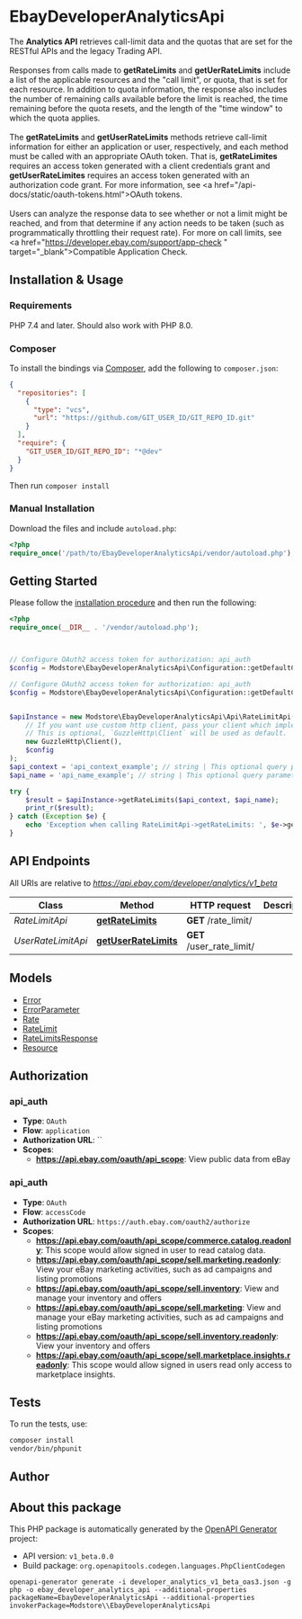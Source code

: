 # EbayDeveloperAnalyticsApi

The <b>Analytics API</b> retrieves call-limit data and the quotas that are set for the RESTful APIs and the legacy Trading API.  <br><br>Responses from calls made to <b>getRateLimits</b> and <b>getUerRateLimits</b> include a list of the applicable resources and the \"call limit\", or quota, that is set for each resource. In addition to quota information, the response also includes the number of remaining calls available before the limit is reached, the time remaining before the quota resets, and the length of the \"time window\" to which the quota applies.  <br><br>The <b>getRateLimits</b> and <b>getUserRateLimits</b> methods retrieve call-limit information for either an application or user, respectively, and each method must be called with an appropriate OAuth token. That is, <b>getRateLimites</b> requires an access token generated with a client credentials grant and <b>getUserRateLimites</b> requires an access token generated with an authorization code grant. For more information, see <a href=\"/api-docs/static/oauth-tokens.html\">OAuth tokens</a>.  <br><br>Users can analyze the response data to see whether or not a limit might be reached, and from that determine if any action needs to be taken (such as programmatically throttling their request rate). For more on call limits, see <a href=\"https://developer.ebay.com/support/app-check \" target=\"_blank\">Compatible Application Check</a>.


## Installation & Usage

### Requirements

PHP 7.4 and later.
Should also work with PHP 8.0.

### Composer

To install the bindings via [Composer](https://getcomposer.org/), add the following to `composer.json`:

```json
{
  "repositories": [
    {
      "type": "vcs",
      "url": "https://github.com/GIT_USER_ID/GIT_REPO_ID.git"
    }
  ],
  "require": {
    "GIT_USER_ID/GIT_REPO_ID": "*@dev"
  }
}
```

Then run `composer install`

### Manual Installation

Download the files and include `autoload.php`:

```php
<?php
require_once('/path/to/EbayDeveloperAnalyticsApi/vendor/autoload.php');
```

## Getting Started

Please follow the [installation procedure](#installation--usage) and then run the following:

```php
<?php
require_once(__DIR__ . '/vendor/autoload.php');



// Configure OAuth2 access token for authorization: api_auth
$config = Modstore\EbayDeveloperAnalyticsApi\Configuration::getDefaultConfiguration()->setAccessToken('YOUR_ACCESS_TOKEN');

// Configure OAuth2 access token for authorization: api_auth
$config = Modstore\EbayDeveloperAnalyticsApi\Configuration::getDefaultConfiguration()->setAccessToken('YOUR_ACCESS_TOKEN');


$apiInstance = new Modstore\EbayDeveloperAnalyticsApi\Api\RateLimitApi(
    // If you want use custom http client, pass your client which implements `GuzzleHttp\ClientInterface`.
    // This is optional, `GuzzleHttp\Client` will be used as default.
    new GuzzleHttp\Client(),
    $config
);
$api_context = 'api_context_example'; // string | This optional query parameter filters the result to include only the specified API context. <br><br><b>Valid values:</b> <ul><li><code>buy</code></li><li><code>sell</code></li> <li><code>commerce</code></li><li><code>developer</code></li><li><code>tradingapi</code></li></ul>
$api_name = 'api_name_example'; // string | This optional query parameter filters the result to include only the APIs specified. <br><br><b>Example values:</b> <ul> <li><code>browse</code> for the <a href=\"/../develop/apis/restful-apis/buy-apis#buy-apis\" target=\"_blank\">Buy APIs</a></li> <li><code>inventory</code> for the <a href=\"/../develop/apis/restful-apis/sell-apis#sell-apis\" target=\"_blank\">Sell APIs</a></li>  <li><code>taxonomy</code> for the <a href=\"/../develop/apis/restful-apis/commerce-apis#commerce-apis\" target=\"_blank\">Commerce APIs</a></li>  <li><code>tradingapi</code> for the <a href=\"/../Devzone/XML/docs/Reference/eBay/index.html\" target=\"_blank\">Trading APIs</a></li></ul>

try {
    $result = $apiInstance->getRateLimits($api_context, $api_name);
    print_r($result);
} catch (Exception $e) {
    echo 'Exception when calling RateLimitApi->getRateLimits: ', $e->getMessage(), PHP_EOL;
}

```

## API Endpoints

All URIs are relative to *https://api.ebay.com/developer/analytics/v1_beta*

Class | Method | HTTP request | Description
------------ | ------------- | ------------- | -------------
*RateLimitApi* | [**getRateLimits**](docs/Api/RateLimitApi.md#getratelimits) | **GET** /rate_limit/ | 
*UserRateLimitApi* | [**getUserRateLimits**](docs/Api/UserRateLimitApi.md#getuserratelimits) | **GET** /user_rate_limit/ | 

## Models

- [Error](docs/Model/Error.md)
- [ErrorParameter](docs/Model/ErrorParameter.md)
- [Rate](docs/Model/Rate.md)
- [RateLimit](docs/Model/RateLimit.md)
- [RateLimitsResponse](docs/Model/RateLimitsResponse.md)
- [Resource](docs/Model/Resource.md)

## Authorization

### api_auth

- **Type**: `OAuth`
- **Flow**: `application`
- **Authorization URL**: ``
- **Scopes**: 
    - **https://api.ebay.com/oauth/api_scope**: View public data from eBay


### api_auth

- **Type**: `OAuth`
- **Flow**: `accessCode`
- **Authorization URL**: `https://auth.ebay.com/oauth2/authorize`
- **Scopes**: 
    - **https://api.ebay.com/oauth/api_scope/commerce.catalog.readonly**: This scope would allow signed in user to read catalog data.
    - **https://api.ebay.com/oauth/api_scope/sell.marketing.readonly**: View your eBay marketing activities, such as ad campaigns and listing promotions
    - **https://api.ebay.com/oauth/api_scope/sell.inventory**: View and manage your inventory and offers
    - **https://api.ebay.com/oauth/api_scope/sell.marketing**: View and manage your eBay marketing activities, such as ad campaigns and listing promotions
    - **https://api.ebay.com/oauth/api_scope/sell.inventory.readonly**: View your inventory and offers
    - **https://api.ebay.com/oauth/api_scope/sell.marketplace.insights.readonly**: This scope would allow signed in users read only access to marketplace insights.

## Tests

To run the tests, use:

```bash
composer install
vendor/bin/phpunit
```

## Author



## About this package

This PHP package is automatically generated by the [OpenAPI Generator](https://openapi-generator.tech) project:

- API version: `v1_beta.0.0`
- Build package: `org.openapitools.codegen.languages.PhpClientCodegen`

```
openapi-generator generate -i developer_analytics_v1_beta_oas3.json -g php -o ebay_developer_analytics_api --additional-properties packageName=EbayDeveloperAnalyticsApi --additional-properties invokerPackage=Modstore\\EbayDeveloperAnalyticsApi
```